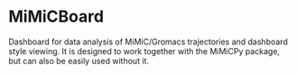 # MiMiCBoard
Dashboard for data analysis of MiMiC/Gromacs trajectories and dashboard style viewing. It is designed to work together with the MiMiCPy package, but can also be easily used without it.
